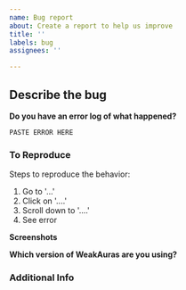 ```yaml
---
name: Bug report
about: Create a report to help us improve
title: ''
labels: bug
assignees: ''

---
```


## Describe the bug
<!-- What did you expect to happen and what happened instead? -->

**Do you have an error log of what happened?**
<!-- If you don't see any errors, make sure that error reporting is enabled (`/console scriptErrors 1`) or install https://www.curseforge.com/wow/addons/bugsack & https://www.curseforge.com/wow/addons/bug-grabber, yes both are needed.
Note that if the error looks like `[string "--[[ Error in ' my awesome aura' ]` then the bug is in the aura that got mentioned, not in WeakAuras itself -->

```
PASTE ERROR HERE
```

### To Reproduce
<!-- Describe what you clicked or did when the problem occurred -->

Steps to reproduce the behavior:

1. Go to '...'
2. Click on '....'
3. Scroll down to '....'
4. See error

**Screenshots**
<!-- If applicable, add screenshots to help explain your problem. -->

**Which version of WeakAuras are you using?**
<!-- You can see the current version in the title bar of the options window, if the options do not open, check the Twitch app or the `## Version:` field in the WeakAuras.toc file -->

### Additional Info
<!--
If you do not know which aura is causing issues for you, please attach a ZIP archive of your WeakAuras SavedVariables file, it's the `WeakAuras.lua` file in `World of Warcraft\_retail_\WTF\Account\YOUR_ACCOUNT\SavedVariables\`. In case you do, please export the string and paste it below.
-->
